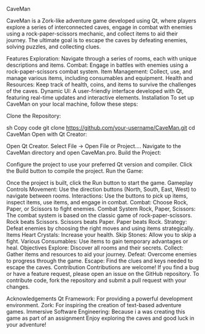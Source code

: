 CaveMan

CaveMan is a Zork-like adventure game developed using Qt, where players explore a series of interconnected caves, engage in combat with enemies using a rock-paper-scissors mechanic, and collect items to aid their journey. The ultimate goal is to escape the caves by defeating enemies, solving puzzles, and collecting clues.

Features
Exploration: Navigate through a series of rooms, each with unique descriptions and items.
Combat: Engage in battles with enemies using a rock-paper-scissors combat system.
Item Management: Collect, use, and manage various items, including consumables and equipment.
Health and Resources: Keep track of health, coins, and items to survive the challenges of the caves.
Dynamic UI: A user-friendly interface developed with Qt, featuring real-time updates and interactive elements.
Installation
To set up CaveMan on your local machine, follow these steps:

Clone the Repository:

sh
Copy code
git clone https://github.com/your-username/CaveMan.git
cd CaveMan
Open with Qt Creator:

Open Qt Creator.
Select File -> Open File or Project....
Navigate to the CaveMan directory and open CaveMan.pro.
Build the Project:

Configure the project to use your preferred Qt version and compiler.
Click the Build button to compile the project.
Run the Game:

Once the project is built, click the Run button to start the game.
Gameplay
Controls
Movement: Use the direction buttons (North, South, East, West) to navigate between rooms.
Interactions: Use the buttons to pick up items, inspect items, use items, and engage in combat.
Combat: Choose Rock, Paper, or Scissors to fight enemies.
Combat System
Rock, Paper, Scissors: The combat system is based on the classic game of rock-paper-scissors.
Rock beats Scissors.
Scissors beats Paper.
Paper beats Rock.
Strategy: Defeat enemies by choosing the right moves and using items strategically.
Items
Heart Crystals: Increase your health.
Skip Stones: Allow you to skip a fight.
Various Consumables: Use items to gain temporary advantages or heal.
Objectives
Explore: Discover all rooms and their secrets.
Collect: Gather items and resources to aid your journey.
Defeat: Overcome enemies to progress through the game.
Escape: Find the clues and keys needed to escape the caves.
Contribution
Contributions are welcome! If you find a bug or have a feature request, please open an issue on the GitHub repository. To contribute code, fork the repository and submit a pull request with your changes.

Acknowledgements
Qt Framework: For providing a powerful development environment.
Zork: For inspiring the creation of text-based adventure games.
Immersive Software Engineering: Because i a was creating this game as part of an assignment
Enjoy exploring the caves and good luck in your adventure!
